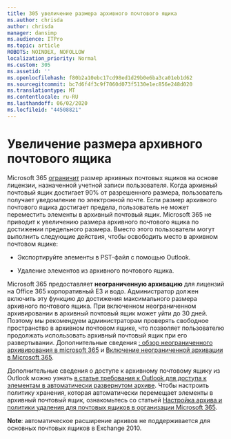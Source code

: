 ```yaml
---
title: 305 увеличение размера архивного почтового ящика
ms.author: chrisda
author: chrisda
manager: dansimp
ms.audience: ITPro
ms.topic: article
ROBOTS: NOINDEX, NOFOLLOW
localization_priority: Normal
ms.custom: 305
ms.assetid: ''
ms.openlocfilehash: f80b2a10ebc17cd98ed1d29b0e6ba3ca01eb1d62
ms.sourcegitcommit: bc7d6f4f3c9f7060d073f5130e1ec856e248d020
ms.translationtype: MT
ms.contentlocale: ru-RU
ms.lasthandoff: 06/02/2020
ms.locfileid: "44508821"
---
```

# <a name="increase-the-archive-mailbox-size"></a>Увеличение размера архивного почтового ящика

Microsoft 365 [ограничит](https://docs.microsoft.com/office365/servicedescriptions/exchange-online-service-description/exchange-online-limits#mailbox-storage-limits) размер архивных почтовых ящиков на основе лицензии, назначенной учетной записи пользователя. Когда архивный почтовый ящик достигает 90% от разрешенного размера, пользователь получает уведомление по электронной почте. Если размер архивного почтового ящика достигает предела, пользователь не может переместить элементы в архивный почтовый ящик. Microsoft 365 не приводит к увеличению размера архивного почтового ящика по достижении предельного размера. Вместо этого пользователи могут выполнить следующие действия, чтобы освободить место в архивном почтовом ящике:

- Экспортируйте элементы в PST-файл с помощью Outlook.

- Удаление элементов из архивного почтового ящика.

Microsoft 365 предоставляет **неограниченную архивацию** для лицензий на Office 365 корпоративный E3 и водо. Администратор должен включить эту функцию до достижения максимального размера архивного почтового ящика. При включенном неограниченном архивировании в архивный почтовый ящик может уйти до 30 дней. Поэтому мы рекомендуем администраторам проверять свободное пространство в архивном почтовом ящике, что позволяет пользователю продолжать использовать архивный почтовый ящик при его развертывании. Дополнительные сведения [: обзор неограниченного архивирования в microsoft 365](https://docs.microsoft.com/microsoft-365/compliance/unlimited-archiving) и [Включение неограниченной архивации в Microsoft 365](https://docs.microsoft.com/microsoft-365/compliance/enable-unlimited-archiving).

Дополнительные сведения о доступе к архивному почтовому ящику из Outlook можно узнать [в статье требования к Outlook для доступа к элементам в автоматически развернутом архиве](https://docs.microsoft.com/microsoft-365/compliance/unlimited-archiving#outlook-requirements-for-accessing-items-in-an-auto-expanded-archive). Чтобы настроить политику хранения, которая автоматически перемещает элементы в архивный почтовый ящик, ознакомьтесь со статьей [Настройка архива и политики удаления для почтовых ящиков в организации Microsoft 365](https://docs.microsoft.com/microsoft-365/compliance/set-up-an-archive-and-deletion-policy-for-mailboxes).

**Note**: автоматическое расширение архивов не поддерживается для основных почтовых ящиков в Exchange 2010.
